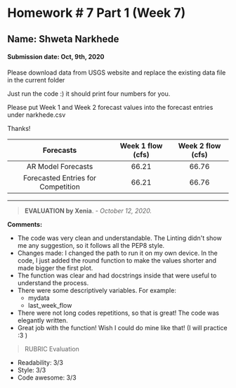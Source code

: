 # Homework # 7 Part 1 (Week 7) 

## Name: Shweta Narkhede
#### Submission date: Oct, 9th, 2020

Please download data from USGS website and replace the existing data file in the current folder

Just run the code :) it should print four numbers for you.

Please put Week 1 and Week 2 forecast values into the forecast entries under narkhede.csv 

Thanks!

| Forecasts | Week 1 flow (cfs)| Week 2 flow (cfs)|
|:---------:|:----------------:|:----------------:|
|AR Model Forecasts |    66.21   |   66.76        |
|Forecasted Entries for Competition| 66.21 | 66.76 |



_______________________
> **EVALUATION by Xenia**. - *October 12, 2020.*

**Comments:**
- The code was very clean and understandable. The Linting didn't show me any suggestion, so it follows all the PEP8 style.
- Changes made: I changed the path to run it on my own device. In the code, I just added the round function to make the values shorter and made bigger the first plot.
- The function was clear and had docstrings inside that were useful to understand the process.
- There were some descriptively variables. For example:
    - mydata
    - last_week_flow
- There were not long codes repetitions, so that is great! The code was elegantly written.
- Great job with the function! Wish I could do mine like that! (I will practice :3 )

>RUBRIC Evaluation
- Readability: 3/3
- Style: 3/3
- Code awesome: 3/3